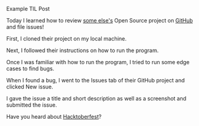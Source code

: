 Example TIL Post


Today I learned how to review [some else's](https://github.com/kliu57/go-go-web) Open Source project on [GitHub](https://github.com/) and file issues!

First, I cloned their project on my local machine.

Next, I followed their instructions on how to run the program.

Once I was familiar with how to run the program, I tried to run some edge cases to find bugs.

When I found a bug, I went to the Issues tab of their GitHub project and clicked New issue.

I gave the issue a title and short description as well as a screenshot and submitted the issue.

Have you heard about [Hacktoberfest](https://hacktoberfest.com/)?
